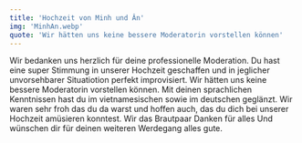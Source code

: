 ```yaml
---
title: 'Hochzeit von Minh und Ân'
img: 'MinhAn.webp'
quote: 'Wir hätten uns keine bessere Moderatorin vorstellen können'
---
```

Wir bedanken uns herzlich für deine professionelle Moderation. Du hast eine super Stimmung in unserer Hochzeit geschaffen und in jeglicher unvorsehbarer Situatiotion perfekt improvisiert. Wir hätten uns keine bessere Moderatorin vorstellen können. Mit deinen sprachlichen Kenntnissen hast du im vietnamesischen sowie im deutschen geglänzt. Wir waren sehr froh das du da warst und hoffen auch, das du dich bei unserer Hochzeit amüsieren konntest. Wir das Brautpaar Danken für alles Und wünschen dir für deinen weiteren Werdegang alles gute.